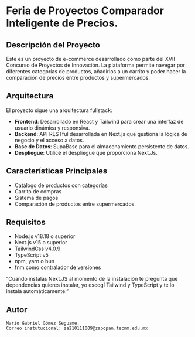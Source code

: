 # Feria de Proyectos Comparador Inteligente de Precios.

## Descripción del Proyecto

Este es un proyecto de e-commerce desarrollado como parte del XVII Concurso de Proyectos de Innovación. La plataforma permite navegar por diferentes categorías de productos, añadirlos a un carrito y poder hacer la comparación de precios entre productos y supermercados.

## Arquitectura

El proyecto sigue una arquitectura fullstack:

- **Frontend**: Desarrollado en React y Tailwind para crear una interfaz de usuario dinámica y responsiva.
- **Backend**: API RESTful desarrollada en Next.js que gestiona la lógica de negocio y el acceso a datos.
- **Base de Datos**: SupaBase para el almacenamiento persistente de datos.
- **Despliegue**: Utilicé el despliegue que proporciona Next.Js.

## Características Principales

- Catálogo de productos con categorías
- Carrito de compras
- Sistema de pagos
- Comparación de productos entre supermercados.

## Requisitos

- Node.js v18.18 o superior
- Next.js v15 o superior
- TailwindCss v4.0.9
- TypeScript v5
- npm, yarn o bun
- fnm como contralador de versiones

“Cuando instalas Next.JS al momento de la instalación te pregunta que dependencias quieres instalar, yo escogí Tailwind y TypeScript y te lo instala automáticamente.”

## Autor

```
Mario Gabriel Gómez Seguame.
Correo instutucional: za210111009@zapopan.tecmm.edu.mx
```
